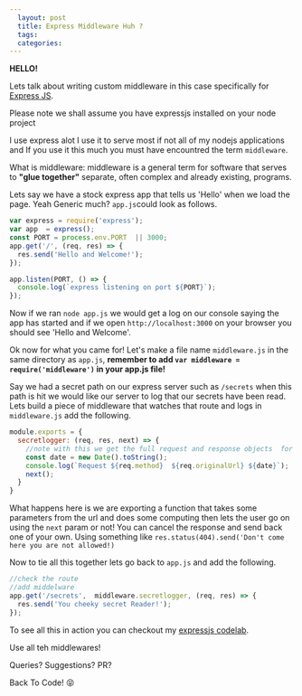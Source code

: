 ```yaml
---
  layout: post
  title: Express Middleware Huh ?
  tags:
  categories:  
---
```


**HELLO!**

Lets talk about writing custom middleware in this case specifically for [Express JS](https://expressjs.com/).

Please note we shall assume you have expressjs installed on your node project

I use express alot I use it to serve most if not all of my nodejs applications and If you use it this much you must have encountred the term `middleware`.

What is middleware: middleware is a general term for software that serves to **"glue together"** separate, often complex and already existing, programs.

Lets say we have a stock express app that tells us 'Hello' when we load the page. Yeah Generic much? `app.js`could look as follows.

```javascript
var express = require('express');
var app  = express();
const PORT = process.env.PORT  || 3000;
app.get('/', (req, res) => {
  res.send('Hello and Welcome!');
});

app.listen(PORT, () => {
  console.log(`express listening on port ${PORT}`);
});
```

Now if we ran `node app.js` we would get a log on our console saying the app has started and if we open `http://localhost:3000` on your browser you should see 'Hello and Welcome'.


Ok now for what you came for! Let's make a file name `middleware.js` in the same directory as `app.js`,
**remember to add `var middleware = require('middleware')` in your app.js file!**

Say we had a secret path on our express server such as `/secrets` when this path is hit we would like our server to log that our secrets have been read. Lets build a piece of middleware that watches that route and logs in `middleware.js` add the following.

```javascript
module.exports = {
  secretlogger: (req, res, next) => {
    //note with this we get the full request and response objects  for our reques
    const date = new Date().toString();
    console.log(`Request ${req.method}  ${req.originalUrl} ${date}`);
    next();
  }
}
```

What happens here is we are exporting a function that takes some parameters from the url and does some computing then lets the user go on using the `next` param or not! You can cancel the response and send back one of your own. Using something like
`res.status(404).send('Don't come here you are not allowed!)`

Now to tie all this together lets go back to `app.js` and add the following.

```javascript
//check the route
//add middelware
app.get('/secrets',  middleware.secretlogger, (req, res) => {
  res.send('You cheeky secret Reader!');
});
```

To see all this in action you can checkout my [expressjs codelab](https://github.com/zacck/express-js-lab).

Use all teh middlewares!

Queries? Suggestions? PR?

Back To Code! &#x1f61d;
